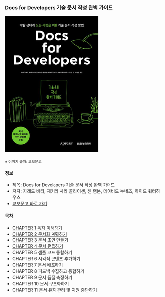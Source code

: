 ### Docs for Developers 기술 문서 작성 완벽 가이드

<img src="thumbnail.jpg" width="300">

<sub>※ 이미지 출처: 교보문고</sub>

#### 정보
- 제목: Docs for Developers 기술 문서 작성 완벽 가이드
- 저자: 자레드 바티, 재커리 사라 콜라이센, 젠 램본, 데이비드 누네즈, 하이드 워터하우스
- [교보문고 바로 가기](https://product.kyobobook.co.kr/detail/S000201419245)


#### 목차

- [CHAPTER 1 독자 이해하기](chapter1/README.md)
- [CHAPTER 2 문서화 계획하기](chapter2/README.md)
- [CHAPTER 3 문서 초안 만들기](chapter3/README.md)
- [CHAPTER 4 문서 편집하기](chapter4/README.md)
- CHAPTER 5 샘플 코드 통합하기
- CHAPTER 6 시각적 콘텐츠 추가하기
- CHAPTER 7 문서 배포하기
- CHAPTER 8 피드백 수집하고 통합하기
- CHAPTER 9 문서 품질 측정하기
- CHAPTER 10 문서 구조화하기
- CHAPTER 11 문서 유지 관리 및 지원 중단하기
